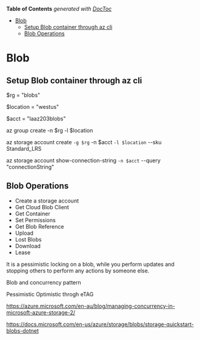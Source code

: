 <!-- START doctoc generated TOC please keep comment here to allow auto update -->
<!-- DON'T EDIT THIS SECTION, INSTEAD RE-RUN doctoc TO UPDATE -->
**Table of Contents**  *generated with [DocToc](https://github.com/thlorenz/doctoc)*

- [Blob](#blob)
  - [Setup Blob container through az cli](#setup-blob-container-through-az-cli)
  - [Blob Operations](#blob-operations)

<!-- END doctoc generated TOC please keep comment here to allow auto update -->

# Blob

## Setup Blob container through az cli

$rg = "blobs"

$location = "westus"

$acct = "laaz203blobs"

az group create -n $rg -l $location

az storage account create `
 -g $rg `
 -n $acct `
 -l $location `
 --sku Standard_LRS

az storage account show-connection-string `
 -n $acct `
 --query "connectionString"

## Blob Operations

* Create a storage account
* Get Cloud Blob Client
* Get Container
* Set Permissions
* Get Blob Reference
* Upload
* Lost Blobs
* Download
* Lease

It is a pessimistic locking on a blob, while you perform updates and stopping others to perform any actions by someone else.

Blob and concurrency pattern

Pessimistic
Optimistic throgh eTAG

<https://azure.microsoft.com/en-au/blog/managing-concurrency-in-microsoft-azure-storage-2/>

<https://docs.microsoft.com/en-us/azure/storage/blobs/storage-quickstart-blobs-dotnet>